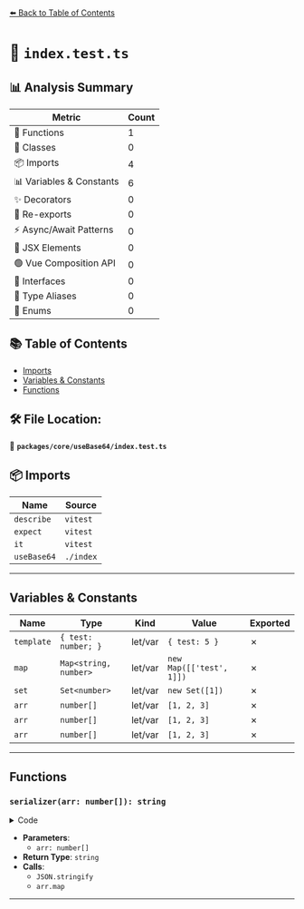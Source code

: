 [⬅️ Back to Table of Contents](../../../index.md)

# 📄 `index.test.ts`

## 📊 Analysis Summary

| Metric | Count |
|--------|-------|
| 🔧 Functions | 1 |
| 🧱 Classes | 0 |
| 📦 Imports | 4 |
| 📊 Variables & Constants | 6 |
| ✨ Decorators | 0 |
| 🔄 Re-exports | 0 |
| ⚡ Async/Await Patterns | 0 |
| 💠 JSX Elements | 0 |
| 🟢 Vue Composition API | 0 |
| 📐 Interfaces | 0 |
| 📑 Type Aliases | 0 |
| 🎯 Enums | 0 |

## 📚 Table of Contents

- [Imports](#imports)
- [Variables & Constants](#variables-constants)
- [Functions](#functions)

## 🛠️ File Location:
📂 **`packages/core/useBase64/index.test.ts`**

## 📦 Imports

| Name | Source |
|------|--------|
| `describe` | `vitest` |
| `expect` | `vitest` |
| `it` | `vitest` |
| `useBase64` | `./index` |


---

## Variables & Constants

| Name | Type | Kind | Value | Exported |
|------|------|------|-------|----------|
| `template` | `{ test: number; }` | let/var | `{ test: 5 }` | ✗ |
| `map` | `Map<string, number>` | let/var | `new Map([['test', 1]])` | ✗ |
| `set` | `Set<number>` | let/var | `new Set([1])` | ✗ |
| `arr` | `number[]` | let/var | `[1, 2, 3]` | ✗ |
| `arr` | `number[]` | let/var | `[1, 2, 3]` | ✗ |
| `arr` | `number[]` | let/var | `[1, 2, 3]` | ✗ |


---

## Functions

### `serializer(arr: number[]): string`

<details><summary>Code</summary>

```ts
(arr: number[]) => {
      return JSON.stringify(arr.map(el => el * 2))
    }
```
</details>

- **Parameters**:
  - `arr: number[]`
- **Return Type**: `string`
- **Calls**:
  - `JSON.stringify`
  - `arr.map`

---